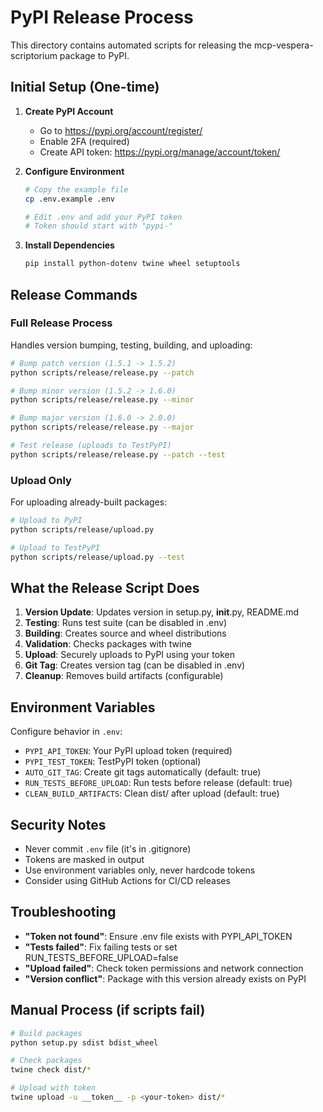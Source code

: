# PyPI Release Process

This directory contains automated scripts for releasing the mcp-vespera-scriptorium package to PyPI.

## Initial Setup (One-time)

1. **Create PyPI Account**
   - Go to https://pypi.org/account/register/
   - Enable 2FA (required)
   - Create API token: https://pypi.org/manage/account/token/

2. **Configure Environment**
   ```bash
   # Copy the example file
   cp .env.example .env
   
   # Edit .env and add your PyPI token
   # Token should start with "pypi-"
   ```

3. **Install Dependencies**
   ```bash
   pip install python-dotenv twine wheel setuptools
   ```

## Release Commands

### Full Release Process
Handles version bumping, testing, building, and uploading:

```bash
# Bump patch version (1.5.1 -> 1.5.2)
python scripts/release/release.py --patch

# Bump minor version (1.5.2 -> 1.6.0)
python scripts/release/release.py --minor

# Bump major version (1.6.0 -> 2.0.0)
python scripts/release/release.py --major

# Test release (uploads to TestPyPI)
python scripts/release/release.py --patch --test
```

### Upload Only
For uploading already-built packages:

```bash
# Upload to PyPI
python scripts/release/upload.py

# Upload to TestPyPI
python scripts/release/upload.py --test
```

## What the Release Script Does

1. **Version Update**: Updates version in setup.py, __init__.py, README.md
2. **Testing**: Runs test suite (can be disabled in .env)
3. **Building**: Creates source and wheel distributions
4. **Validation**: Checks packages with twine
5. **Upload**: Securely uploads to PyPI using your token
6. **Git Tag**: Creates version tag (can be disabled in .env)
7. **Cleanup**: Removes build artifacts (configurable)

## Environment Variables

Configure behavior in `.env`:

- `PYPI_API_TOKEN`: Your PyPI upload token (required)
- `PYPI_TEST_TOKEN`: TestPyPI token (optional)
- `AUTO_GIT_TAG`: Create git tags automatically (default: true)
- `RUN_TESTS_BEFORE_UPLOAD`: Run tests before release (default: true)
- `CLEAN_BUILD_ARTIFACTS`: Clean dist/ after upload (default: true)

## Security Notes

- Never commit `.env` file (it's in .gitignore)
- Tokens are masked in output
- Use environment variables only, never hardcode tokens
- Consider using GitHub Actions for CI/CD releases

## Troubleshooting

- **"Token not found"**: Ensure .env file exists with PYPI_API_TOKEN
- **"Tests failed"**: Fix failing tests or set RUN_TESTS_BEFORE_UPLOAD=false
- **"Upload failed"**: Check token permissions and network connection
- **"Version conflict"**: Package with this version already exists on PyPI

## Manual Process (if scripts fail)

```bash
# Build packages
python setup.py sdist bdist_wheel

# Check packages
twine check dist/*

# Upload with token
twine upload -u __token__ -p <your-token> dist/*
```